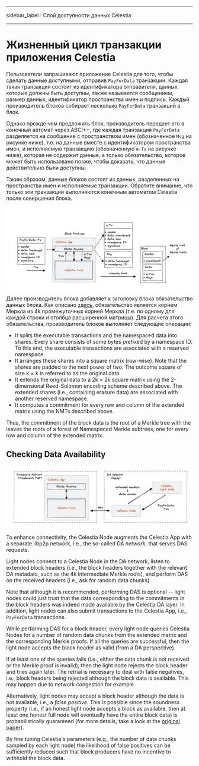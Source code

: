 - - -
sidebar_label : Слой доступности данных Celestia
- - -

# Жизненный цикл транзакции приложения Celestia

Пользователи запрашивают приложение Celestia для того, чтобы сделать данные доступными, отправив `PayForData` транзакции. Каждая такая транзакция состоит из идентификатора отправителя, данных, которые должны быть доступны, также называется сообщением, размер данных, идентификатор пространства имен и подпись. Каждый производитель блоков собирает несколько `PayForData` транзакций в блок.

Однако прежде чем предложить блок, производитель передает его в конечный автомат через ABCI++, где каждая транзакция `PayForData` разделяется на сообщение с пространством имен (обозначенное `Msg` на рисунке ниже), т.е. на данные вместе с идентификатором пространства имен, и исполняемую транзакцию (обозначенную `e-Tx` на рисунке ниже), которая не содержит данные, а только обязательство, которое может быть использовано позже, чтобы доказать, что данные действительно были доступны.

Таким образом, данные блоков состоят из данных, разделенных на пространства имен и исполняемые транзакции. Обратите внимание, что только эти транзакции выполняются конечным автоматом Celestia после совершения блока.

![Lifecycle of a Celestia App Transaction](/img/concepts/tx-lifecycle.png)

Далее производитель блока добавляет к заголовку блока обязательство данных блока. Как описано [здесь](./data-availability-layer.md#fraud-proofs-of-incorrectly-extended-data), обязательство является корнем Меркла из 4k промежуточных корней Меркла (т.е. по одному для каждой строки и столбца расширенной матрицы). Для расчета этого обязательства, производитель блоков выполняет следующие операции:

- It splits the executable transactions and the namespaced data into shares. Every share consists of some bytes prefixed by a namespace ID. To this end, the executable transactions are associated with a reserved namespace.
- It arranges these shares into a square matrix (row-wise). Note that the shares are padded to the next power of two. The outcome square of size k × k is referred to as the original data.
- It extends the original data to a 2k × 2k square matrix using the 2-dimensional Reed-Solomon encoding scheme described above. The extended shares (i.e., containing erasure data) are associated with another reserved namespace.
- It computes a commitment for every row and column of the extended matrix using the NMTs described above.

Thus, the commitment of the block data is the root of a Merkle tree with the leaves the roots of a forest of Namespaced Merkle subtrees, one for every row and column of the extended matrix.

## Checking Data Availability

![DA network](/img/concepts/consensus-da.png)

To enhance connectivity, the Celestia Node augments the Celestia App with a separate libp2p network, i.e., the so-called _DA network_, that serves DAS requests.

Light nodes connect to a Celestia Node in the DA network, listen to extended block headers (i.e., the block headers together with the relevant DA metadata, such as the 4k intermediate Merkle roots), and perform DAS on the received headers (i.e., ask for random data chunks).

Note that although it is recommended, performing DAS is optional -- light nodes could just trust that the data corresponding to the commitments in the block headers was indeed made available by the Celestia DA layer. In addition, light nodes can also submit transactions to the Celestia App, i.e., `PayForData` transactions.

While performing DAS for a block header, every light node queries Celestia Nodes for a number of random data chunks from the extended matrix and the corresponding Merkle proofs. If all the queries are successful, then the light node accepts the block header as valid (from a DA perspective).

If at least one of the queries fails (i.e., either the data chunk is not received or the Merkle proof is invalid), then the light node rejects the block header and tries again later. The retrial is necessary to deal with false negatives, i.e., block headers being rejected although the block data is available. This may happen due to network congestion for example.

Alternatively, light nodes may accept a block header although the data is not available, i.e., a _false positive_. This is possible since the soundness property (i.e., if an honest light node accepts a block as available, then at least one honest full node will eventually have the entire block data) is probabilistically guaranteed (for more details, take a look at the [original paper](https://arxiv.org/abs/1809.09044)).

By fine tuning Celestia's parameters (e.g., the number of data chunks sampled by each light node) the likelihood of false positives can be sufficiently reduced such that block producers have no incentive to withhold the block data.

